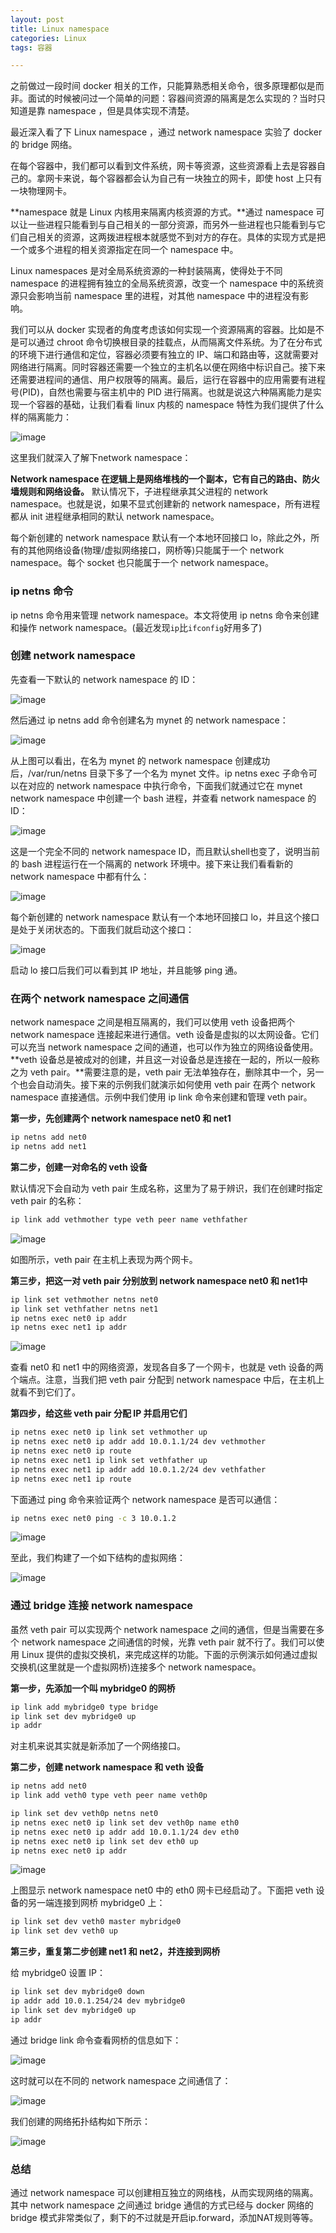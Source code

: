 ```yaml
---
layout: post
title: Linux namespace
categories: Linux
tags: 容器

---
```


之前做过一段时间 docker 相关的工作，只能算熟悉相关命令，很多原理都似是而非。面试的时候被问过一个简单的问题：容器间资源的隔离是怎么实现的？当时只知道是靠 namespace ，但是具体实现不清楚。

最近深入看了下 Linux namespace ，通过 network namespace 实验了 docker 的 bridge 网络。

在每个容器中，我们都可以看到文件系统，网卡等资源，这些资源看上去是容器自己的。拿网卡来说，每个容器都会认为自己有一块独立的网卡，即使 host 上只有一块物理网卡。

**namespace 就是 Linux 内核用来隔离内核资源的方式。**通过 namespace 可以让一些进程只能看到与自己相关的一部分资源，而另外一些进程也只能看到与它们自己相关的资源，这两拨进程根本就感觉不到对方的存在。具体的实现方式是把一个或多个进程的相关资源指定在同一个 namespace 中。

Linux namespaces 是对全局系统资源的一种封装隔离，使得处于不同 namespace 的进程拥有独立的全局系统资源，改变一个 namespace 中的系统资源只会影响当前 namespace 里的进程，对其他 namespace 中的进程没有影响。

我们可以从 docker 实现者的角度考虑该如何实现一个资源隔离的容器。比如是不是可以通过 chroot 命令切换根目录的挂载点，从而隔离文件系统。为了在分布式的环境下进行通信和定位，容器必须要有独立的 IP、端口和路由等，这就需要对网络进行隔离。同时容器还需要一个独立的主机名以便在网络中标识自己。接下来还需要进程间的通信、用户权限等的隔离。最后，运行在容器中的应用需要有进程号(PID)，自然也需要与宿主机中的 PID 进行隔离。也就是说这六种隔离能力是实现一个容器的基础，让我们看看 linux 内核的 namespace 特性为我们提供了什么样的隔离能力：

![image](https://user-images.githubusercontent.com/4729226/63321909-b0a84e00-c354-11e9-8179-ee7aca298e6e.png)


这里我们就深入了解下network namespace：

**Network namespace 在逻辑上是网络堆栈的一个副本，它有自己的路由、防火墙规则和网络设备。** 默认情况下，子进程继承其父进程的 network namespace。也就是说，如果不显式创建新的 network namespace，所有进程都从 init 进程继承相同的默认 network namespace。

每个新创建的 network namespace 默认有一个本地环回接口 lo，除此之外，所有的其他网络设备(物理/虚拟网络接口，网桥等)只能属于一个 network namespace。每个 socket 也只能属于一个 network namespace。

### ip netns 命令
ip netns 命令用来管理 network namespace。本文将使用 ip netns 命令来创建和操作 network namespace。(最近发现`ip`比`ifconfig`好用多了)

### 创建 network namespace

先查看一下默认的 network namespace 的 ID：

![image](https://user-images.githubusercontent.com/4729226/63323053-683e5f80-c357-11e9-9f1d-d382e7f39ea7.png)

然后通过 ip netns add 命令创建名为 mynet 的 network namespace：

![image](https://user-images.githubusercontent.com/4729226/63323179-ba7f8080-c357-11e9-8642-60d728246a39.png)

从上图可以看出，在名为 mynet 的 network namespace 创建成功后，/var/run/netns 目录下多了一个名为 mynet 文件。ip netns exec 子命令可以在对应的 network namespace 中执行命令，下面我们就通过它在 mynet network namespace 中创建一个 bash 进程，并查看 network namespace 的 ID：

![image](https://user-images.githubusercontent.com/4729226/63324843-7f7f4c00-c35b-11e9-9e91-91fd2fa52841.png)

这是一个完全不同的 network namespace ID，而且默认shell也变了，说明当前的 bash 进程运行在一个隔离的 network 环境中。接下来让我们看看新的 network namespace 中都有什么：

![image](https://user-images.githubusercontent.com/4729226/63324922-ac336380-c35b-11e9-9767-308b536ef4ec.png)

每个新创建的 network namespace 默认有一个本地环回接口 lo，并且这个接口是处于关闭状态的。下面我们就启动这个接口：

![image](https://user-images.githubusercontent.com/4729226/63324996-d6852100-c35b-11e9-981f-d95726142cec.png)

启动 lo 接口后我们可以看到其 IP 地址，并且能够 ping 通。

### 在两个 network namespace 之间通信

network namespace 之间是相互隔离的，我们可以使用 veth 设备把两个 network namespace 连接起来进行通信。veth 设备是虚拟的以太网设备。它们可以充当 network namespace 之间的通道，也可以作为独立的网络设备使用。**veth 设备总是被成对的创建，并且这一对设备总是连接在一起的，所以一般称之为 veth pair。**需要注意的是，veth pair 无法单独存在，删除其中一个，另一个也会自动消失。接下来的示例我们就演示如何使用 veth pair 在两个 network namespace 直接通信。示例中我们使用 ip link 命令来创建和管理 veth pair。

**第一步，先创建两个 network namespace net0 和 net1**
```sh
ip netns add net0
ip netns add net1
```

**第二步，创建一对命名的 veth 设备**

默认情况下会自动为 veth pair 生成名称，这里为了易于辨识，我们在创建时指定 veth pair 的名称：
```sh
ip link add vethmother type veth peer name vethfather
```

![image](https://user-images.githubusercontent.com/4729226/63325674-34fecf00-c35d-11e9-8a1e-09443031db75.png)

如图所示，veth pair 在主机上表现为两个网卡。

**第三步，把这一对 veth pair 分别放到 network namespace net0 和 net1中**
```sh
ip link set vethmother netns net0
ip link set vethfather netns net1
ip netns exec net0 ip addr
ip netns exec net1 ip addr
```

![image](https://user-images.githubusercontent.com/4729226/63325799-71322f80-c35d-11e9-9403-4b6ab5d95c77.png)

查看 net0 和 net1 中的网络资源，发现各自多了一个网卡，也就是 veth 设备的两个端点。注意，当我们把 veth pair 分配到 network namespace 中后，在主机上就看不到它们了。

**第四步，给这些 veth pair 分配 IP 并启用它们**
```sh
ip netns exec net0 ip link set vethmother up
ip netns exec net0 ip addr add 10.0.1.1/24 dev vethmother
ip netns exec net0 ip route
ip netns exec net1 ip link set vethfather up
ip netns exec net1 ip addr add 10.0.1.2/24 dev vethfather
ip netns exec net1 ip route
```
下面通过 ping 命令来验证两个 network namespace 是否可以通信：
```sh
ip netns exec net0 ping -c 3 10.0.1.2
```

![image](https://user-images.githubusercontent.com/4729226/63326000-e998f080-c35d-11e9-816b-03b39bff47b2.png)

至此，我们构建了一个如下结构的虚拟网络：

![image](https://user-images.githubusercontent.com/4729226/63326036-f9b0d000-c35d-11e9-9b76-2670ab5c18f2.png)

### 通过 bridge 连接 network namespace

虽然 veth pair 可以实现两个 network namespace 之间的通信，但是当需要在多个 network namespace 之间通信的时候，光靠 veth pair 就不行了。我们可以使用 Linux 提供的虚拟交换机，来完成这样的功能。下面的示例演示如何通过虚拟交换机(这里就是一个虚拟网桥)连接多个 network namespace。

**第一步，先添加一个叫 mybridge0 的网桥**
```sh
ip link add mybridge0 type bridge
ip link set dev mybridge0 up
ip addr
```

对主机来说其实就是新添加了一个网络接口。

**第二步，创建 network namespace 和 veth 设备**
```sh
ip netns add net0
ip link add veth0 type veth peer name veth0p 

ip link set dev veth0p netns net0
ip netns exec net0 ip link set dev veth0p name eth0
ip netns exec net0 ip addr add 10.0.1.1/24 dev eth0
ip netns exec net0 ip link set dev eth0 up
ip netns exec net0 ip addr
```

![image](https://user-images.githubusercontent.com/4729226/63326429-cfabdd80-c35e-11e9-90a8-a41327b7c57a.png)

上图显示 network namespace net0 中的 eth0 网卡已经启动了。下面把 veth 设备的另一端连接到网桥 mybridge0 上：
```sh
ip link set dev veth0 master mybridge0
ip link set dev veth0 up
```

**第三步，重复第二步创建 net1 和 net2，并连接到网桥**

给 mybridge0 设置 IP：
```sh
ip link set dev mybridge0 down
ip addr add 10.0.1.254/24 dev mybridge0
ip link set dev mybridge0 up
ip addr
```

通过 bridge link 命令查看网桥的信息如下：

![image](https://user-images.githubusercontent.com/4729226/63326917-c8390400-c35f-11e9-8b5c-3700bab628b5.png)

这时就可以在不同的 network namespace 之间通信了：

![image](https://user-images.githubusercontent.com/4729226/63329053-d38e2e80-c363-11e9-9ef5-02199d26cd5a.png)

我们创建的网络拓扑结构如下所示：

![image](https://user-images.githubusercontent.com/4729226/63327204-57461c00-c360-11e9-8340-7d948ff3d0d8.png)

### 总结

通过 network namespace 可以创建相互独立的网络栈，从而实现网络的隔离。其中 network namespace 之间通过 bridge 通信的方式已经与 docker 网络的 bridge 模式非常类似了，剩下的不过就是开启ip.forward，添加NAT规则等等。